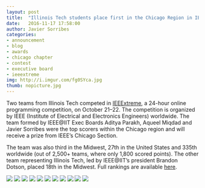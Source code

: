 ```yaml
---
layout: post
title:  "Illinois Tech students place first in the Chicago Region in IEEExtreme"
date:   2016-11-17 17:58:00
author: Javier Sorribes
categories: 
- announcement
- blog
- awards
- chicago chapter
- contest
- executive board
- ieeextreme
img: http://i.imgur.com/fg0SYca.jpg
thumb: nopicture.jpg
---
```


Two teams from Illinois Tech competed in <a href="http://sites.ieee.org/xtreme/" target="_blank">IEEExtreme</a>, a 24-hour online programming competition, on October 21–22. The competition is organized by IEEE (Institute of Electrical and Electronics Engineers) worldwide. The team formed by IEEE@IIT Exec Boards Aditya Parakh, Aqueel Miqdad and Javier Sorribes were the top scorers within the Chicago region and will receive a prize from IEEE’s Chicago Section.

<!--more-->

The team was also third in the Midwest, 27th in the United States and 335th worldwide (out of 2,500+ teams, where only 1,800 scored points). The other team representing Illinois Tech, led by IEEE@IIT’s president Brandon Dotson, placed 18th in the Midwest. Full rankings are available <a href="http://sites.ieee.org/xtreme/files/2016/11/Ranking-by-Region.pdf" target="_blank">here</a>.

<img src="http://i.imgur.com/gTchOe3.jpg" />
<img src="http://i.imgur.com/DvmXkgM.jpg" />
<img src="http://i.imgur.com/KdFvmNo.jpg" />
<img src="http://i.imgur.com/wqmfwna.jpg" />
<img src="http://i.imgur.com/Fz8Hm6v.jpg" />
<img src="http://i.imgur.com/MO6C7o9.jpg" />
<img src="http://i.imgur.com/dEqpQpi.jpg" />
<img src="http://i.imgur.com/AaJJ9R4.jpg" />
<img src="http://i.imgur.com/NfAgoBX.jpg" />
<img src="http://i.imgur.com/CoBwP4i.jpg" />
<img src="http://i.imgur.com/1l1fndC.jpg" />

